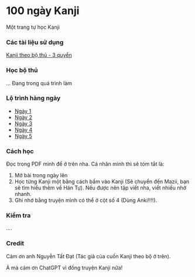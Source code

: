 # 100 ngày Kanji

Một trang tự học Kanji

### Các tài liệu sử dụng

[Kanji theo bộ thủ - 3 quyển](assets/kanji-theo-bo-full-3q.pdf)

### Học bộ thủ

... Đang trong quá trình làm

### Lộ trình hàng ngày

- [Ngày 1](ngay/1.md)
- [Ngày 2](ngay/2.md)
- [Ngày 3](ngay/3.md)
- [Ngày 4](ngay/4.md)
- [Ngày 5](ngay/5.md)


### Cách học

Đọc trong PDF mình để ở trên nha. Cá nhân mình thì sẽ tóm tắt là:

1. Mở bài trong ngày lên
2. Học từng Kanji một bằng cách bấm vào Kanji (Sẽ chuyển đến Mazii, bạn sẽ tìm hiểu thêm về Hán Tự). Nếu được nên tập viết nha, viết nhiều nhớ nhanh.
3. Ghi nhớ bằng truyện mình có thể ở cột số 4 (Dùng Anki!!!!).

### Kiểm tra

....


### Credit

Cảm ơn anh Nguyễn Tất Đạt (Tác giả của cuốn Kanji theo bộ ở trên).

À mà cảm ơn ChatGPT vì đống truyện Kanji nữa!